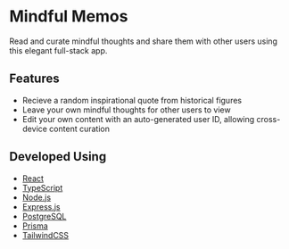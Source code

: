# Mindful Memos

Read and curate mindful thoughts and share them with other users using this elegant full-stack app.

## Features
- Recieve a random inspirational quote from historical figures
- Leave your own mindful thoughts for other users to view
- Edit your own content with an auto-generated user ID, allowing cross-device content curation

## Developed Using
- [React](https://react.dev/)
- [TypeScript](https://www.typescriptlang.org/)
- [Node.js](https://nodejs.org/en)
- [Express.js](https://expressjs.com/)
- [PostgreSQL](https://www.postgresql.org/)
- [Prisma](https://www.prisma.io/)
- [TailwindCSS](https://tailwindcss.com/)
